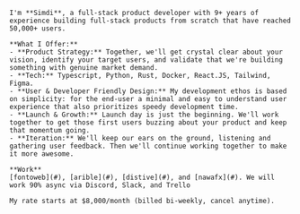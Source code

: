     I'm **Simdi**, a full-stack product developer with 9+ years of experience building full-stack products from scratch that have reached 50,000+ users.

    **What I Offer:**
    - **Product Strategy:** Together, we'll get crystal clear about your vision, identify your target users, and validate that we're building something with genuine market demand.
    - **Tech:** Typescript, Python, Rust, Docker, React.JS, Tailwind, Figma.
    - **User & Developer Friendly Design:** My development ethos is based on simplicity: for the end-user a minimal and easy to understand user experience that also prioritizes speedy development time.
    - **Launch & Growth:** Launch day is just the beginning. We'll work together to get those first users buzzing about your product and keep that momentum going.
    - **Iteration:** We'll keep our ears on the ground, listening and gathering user feedback. Then we'll continue working together to make it more awesome.

    **Work**  
    [fontoweb](#), [arible](#), [distive](#), and [nawafx](#). We will work 90% async via Discord, Slack, and Trello

    My rate starts at $8,000/month (billed bi-weekly, cancel anytime).
